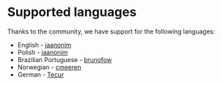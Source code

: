 # Supported languages

Thanks to the community, we have support for the following languages:

-   English - [jaanonim](https://github.com/jaanonim)
-   Polish - [jaanonim](https://github.com/jaanonim)
-   Brazilian Portuguese - [brunofow](https://github.com/brunofow)
-   Norwegian - [cmeeren](https://github.com/cmeeren)
-   German - [Tecur](https://github.com/Tecur)
